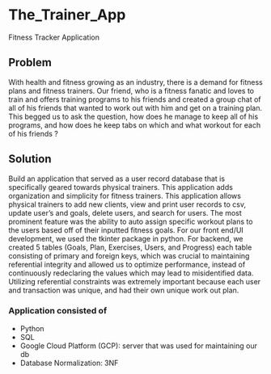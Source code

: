 # The_Trainer_App
Fitness Tracker Application

## Problem
With health and fitness growing as an industry, there is a demand for fitness plans and fitness trainers. Our friend, who is a fitness fanatic and loves to train and offers training programs to his friends and created a group chat of all of his friends that wanted to work out with him and get on a training plan. This begged us to ask the question, how does he manage to keep all of his programs, and how does he keep tabs on which and what workout for each of his friends ?  
## Solution
Build an application that served as a user record database that is specifically geared towards physical trainers. This application adds organization and simplicity for fitness trainers. This application allows physical trainers to add new clients, view and print user records to csv, update user’s and goals, delete users, and search for users. The most prominent feature was the ability to auto assign specific workout plans to the users based off of their inputted fitness goals. For our front end/UI development, we used the tkinter package in python. For backend, we created 5 tables (Goals, Plan, Exercises, Users, and Progress) each table consisting of primary and foreign keys, which was crucial to maintaining referential integrity and allowed us to optimize performance, instead of continuously redeclaring the values which may lead to misidentified data. Utilizing referential constraints was extremely important because each user and transaction was unique, and had their own unique work out plan.
### Application consisted of
- Python
- SQL
- Google Cloud Platform (GCP): server that was used for maintaining our db
- Database Normalization: 3NF
